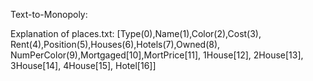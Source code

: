 Text-to-Monopoly:


Explanation of places.txt:
[Type(0),Name(1),Color(2),Cost(3),
Rent(4),Position(5),Houses(6),Hotels(7),Owned(8),
NumPerColor(9),Mortgaged[10],MortPrice[11],
1House[12], 2House[13], 3House[14], 4House[15], Hotel[16]]
